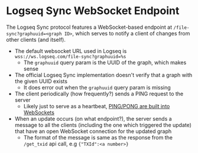 # Logseq Sync WebSocket Endpoint

The Logseq Sync protocol features a WebSocket-based endpoint at `/file-sync?graphuuid=<graph ID>`, which serves to notify a client of changes from other clients (and itself).

- The default websocket URL used in Logseq is `wss://ws.logseq.com/file-sync?graphuuid=%s`
  - The `graphuuid` query param is the UUID of the graph, which makes sense
- The official Logseq Sync implementation doesn't verify that a graph with the given UUID exists
  - It does error out when the `graphuuid` query param is missing
- The client periodically (how frequently?) sends a PING request to the server
  - Likely just to serve as a heartbeat, [PING/PONG are built into WebSockets](https://developer.mozilla.org/en-US/docs/Web/API/WebSockets_API/Writing_WebSocket_servers#pings_and_pongs_the_heartbeat_of_websockets)
- When an update occurs (on what endpoint?), the server sends a message to all the clients (including the one which triggered the update) that have an open WebSocket connection for the updated graph
  - The format of the message is same as the response from the `/get_txid` api call, e.g `{"TXId":<a number>}`
